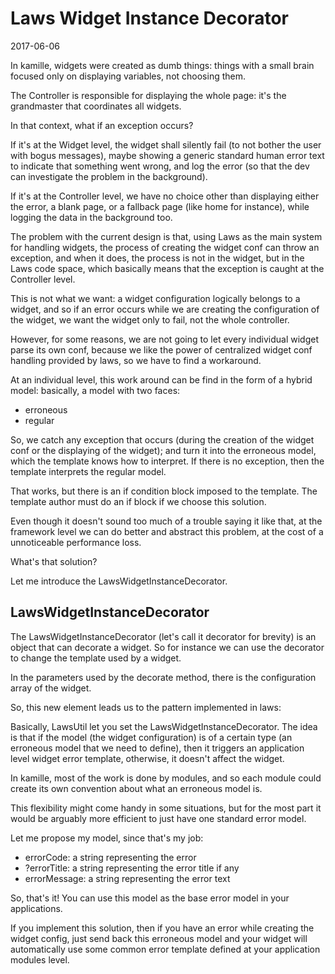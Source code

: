 Laws Widget Instance Decorator
===============
2017-06-06




In kamille, widgets were created as dumb things: things with a small brain focused only on displaying variables,
not choosing them.

The Controller is responsible for displaying the whole page: it's the grandmaster that coordinates
all widgets.


In that context, what if an exception occurs?

If it's at the Widget level, the widget shall silently fail (to not bother the user with bogus messages),
maybe showing a generic standard human error text to indicate that something went wrong,
and log the error (so that the dev can investigate the problem in the background).

If it's at the Controller level, we have no choice other than displaying either the error, a blank page,
or a fallback page (like home for instance), while logging the data in the background too.
 
 
The problem with the current design is that, using Laws as the main system for handling widgets, 
the process of creating the widget conf can throw an exception, and when it does, the process
is not in the widget, but in the Laws code space, which basically means that the exception
is caught at the Controller level.

This is not what we want: a widget configuration logically belongs to a widget,
and so if an error occurs while we are creating the configuration of the widget,
we want the widget only to fail, not the whole controller.

However, for some reasons, we are not going to let every individual widget parse its own conf,
because we like the power of centralized widget conf handling provided by laws, so we have to 
find a workaround.


At an individual level, this work around can be find in the form of a hybrid model:
basically, a model with two faces:

- erroneous 
- regular

So, we catch any exception that occurs (during the creation of the widget conf or the displaying of the widget);
and turn it into the erroneous model, which the template knows how to interpret.
If there is no exception, then the template interprets the regular model.

That works, but there is an if condition block imposed to the template.
The template author must do an if block if we choose this solution.

Even though it doesn't sound too much of a trouble saying it like that,
at the framework level we can do better and abstract this problem, at the cost of a unnoticeable
performance loss.

What's that solution?

Let me introduce the LawsWidgetInstanceDecorator.


LawsWidgetInstanceDecorator
-----------------------
The LawsWidgetInstanceDecorator (let's call it decorator for brevity) is an object that
can decorate a widget.
So for instance we can use the decorator to change the template used by a widget.

In the parameters used by the decorate method, there is the configuration array of the widget.


So, this new element leads us to the pattern implemented in laws:

Basically, LawsUtil let you set the LawsWidgetInstanceDecorator.
The idea is that if the model (the widget configuration) is of a certain type (an erroneous
model that we need to define), then it triggers an application level widget error template,
otherwise, it doesn't affect the widget.

In kamille, most of the work is done by modules, and so each module could create its own 
convention about what an erroneous model is.

This flexibility might come handy in some situations, but for the most part it would be arguably 
more efficient to just have one standard error model.

Let me propose my model, since that's my job:

- errorCode: a string representing the error
- ?errorTitle: a string representing the error title if any
- errorMessage: a string representing the error text

So, that's it!
You can use this model as the base error model in your applications.


If you implement this solution, then if you have an error while creating the widget config, 
just send back this erroneous model and your widget will automatically use some common error template
defined at your application modules level.